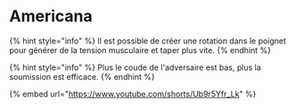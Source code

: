 # Americana

{% hint style="info" %}
Il est possible de créer une rotation dans le poignet pour générer de la tension musculaire et taper plus vite.
{% endhint %}

{% hint style="info" %}
Plus le coude de l'adversaire est bas, plus la soumission est efficace.
{% endhint %}



{% embed url="https://www.youtube.com/shorts/Ub9r5Yfr_Lk" %}
